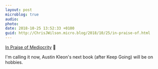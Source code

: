 ```yaml
---
layout: post
microblog: true
audio: 
photo: 
date: 2018-10-25 13:52:33 +0100
guid: http://ChrisJWilson.micro.blog/2018/10/25/in-praise-of.html
---
```

[In Praise of Mediocrity](https://austinkleon.com/2018/10/12/in-praise-of-mediocrity/) 🔗

I'm calling it now, Austin Kleon's next book (after Keep Going) will be on hobbies.  

